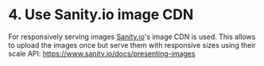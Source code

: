 # 4. Use Sanity.io image CDN

For responsively serving images [Sanity.io](https://www.sanity.io/)'s image CDN
is used. This allows to upload the images once but serve them with responsive
sizes using their scale API: https://www.sanity.io/docs/presenting-images
